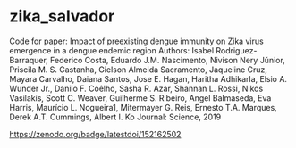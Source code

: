 # zika_salvador
Code for paper: Impact of preexisting dengue immunity on Zika virus emergence in a dengue endemic region
Authors: Isabel Rodriguez-Barraquer, Federico Costa, Eduardo J.M. Nascimento, Nivison Nery Júnior, Priscila M. S. Castanha, Gielson Almeida Sacramento, Jaqueline Cruz, Mayara Carvalho, Daiana Santos, Jose E. Hagan, Haritha Adhikarla, Elsio A. Wunder Jr., Danilo F. Coêlho, Sasha R. Azar, Shannan L. Rossi, Nikos Vasilakis, Scott C. Weaver, Guilherme S. Ribeiro, Angel Balmaseda, Eva Harris, Maurício L. Nogueira1, Mitermayer G. Reis, Ernesto T.A. Marques, Derek A.T. Cummings, Albert I. Ko
Journal: Science, 2019

https://zenodo.org/badge/latestdoi/152162502
